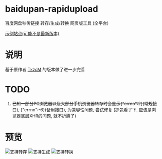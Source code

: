 # baidupan-rapidupload

百度网盘秒传链接 转存/生成/转换 网页版工具 (全平台)

[示例站点(可能不是最新版本)](http://rapidacg.gmgard.moe/)

# 说明

基于原作者 [TkzcM](https://t.me/TkzcM/) 的版本做了进一步完善

# TODO

1. ~~已知一部分PC浏览器以及大部分手机浏览器转存时会显示{"errno":2}(常规接口), {"errno":-6}(备用接口), 为兼容性问题, 尝试修复~~ (抓包看了下, 应该是浏览器底层XHR的问题, 就不折腾了)

# 预览

![支持转存](https://pic.rmb.bdstatic.com/bjh/3f5502b43328f59a8776ded1a81b8114.png)
![支持生成](https://i.yusa.me/46Tnl9a4xw2w.png)
![支持转换](https://i.yusa.me/YXH7WwRvgW1z.png)
